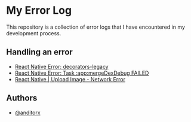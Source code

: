 # My Error Log

This repository is a collection of error logs that I have encountered in my development process.

## Handling an error

- [React Native Error: decorators-legacy](https://github.com/anditorx/errorlog/tree/main/src/Error-Decorators-Legacy)
- [React Native Error: Task :app:mergeDexDebug FAILED](https://github.com/anditorx/errorlog/tree/main/src/app-mergeDexDebugFAILED)
- [React Native | Upload Image - Network Error](https://github.com/anditorx/errorlog/tree/main/src/upload-image-network-error)

## Authors

- [@anditorx](https://www.github.com/anditorx)
